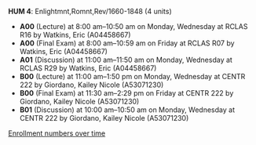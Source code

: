 **HUM 4**: Enlightmnt,Romnt,Rev/1660-1848 (4 units)

- **A00** (Lecture) at 8:00 am–10:50 am on Monday, Wednesday at RCLAS R16 by Watkins, Eric (A04458667)
- **A00** (Final Exam) at 8:00 am–10:59 am on Friday at RCLAS R07 by Watkins, Eric (A04458667)
- **A01** (Discussion) at 11:00 am–11:50 am on Monday, Wednesday at RCLAS R29 by Watkins, Eric (A04458667)
- **B00** (Lecture) at 11:00 am–1:50 pm on Monday, Wednesday at CENTR 222 by Giordano, Kailey Nicole (A53071230)
- **B00** (Final Exam) at 11:30 am–2:29 pm on Friday at CENTR 222 by Giordano, Kailey Nicole (A53071230)
- **B01** (Discussion) at 10:00 am–10:50 am on Monday, Wednesday at CENTR 222 by Giordano, Kailey Nicole (A53071230)

[Enrollment numbers over time](./HUM4.tsv)
